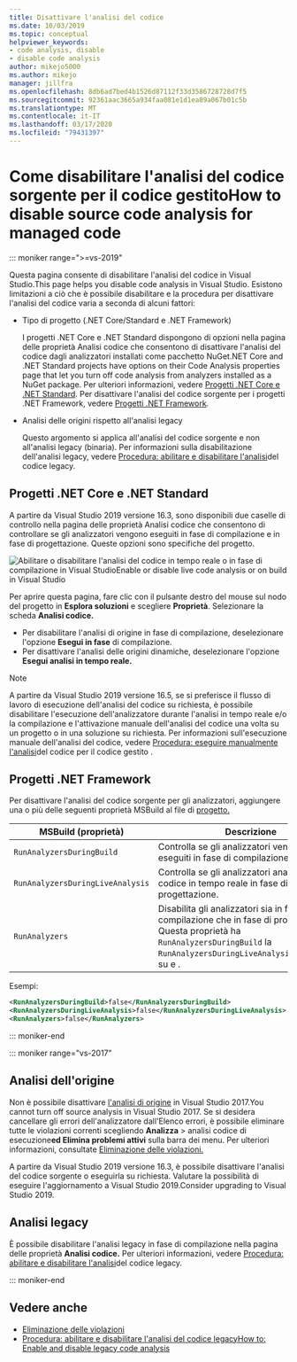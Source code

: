 ```yaml
---
title: Disattivare l'analisi del codice
ms.date: 10/03/2019
ms.topic: conceptual
helpviewer_keywords:
- code analysis, disable
- disable code analysis
author: mikejo5000
ms.author: mikejo
manager: jillfra
ms.openlocfilehash: 8db6ad7bed4b1526d87112f33d3586728728d7f5
ms.sourcegitcommit: 92361aac3665a934faa081e1d1ea89a067b01c5b
ms.translationtype: MT
ms.contentlocale: it-IT
ms.lasthandoff: 03/17/2020
ms.locfileid: "79431397"
---
```

# <a name="how-to-disable-source-code-analysis-for-managed-code"></a>Come disabilitare l'analisi del codice sorgente per il codice gestitoHow to disable source code analysis for managed code

::: moniker range=">=vs-2019"

Questa pagina consente di disabilitare l'analisi del codice in Visual Studio.This page helps you disable code analysis in Visual Studio. Esistono limitazioni a ciò che è possibile disabilitare e la procedura per disattivare l'analisi del codice varia a seconda di alcuni fattori:

- Tipo di progetto (.NET Core/Standard e .NET Framework)

  I progetti .NET Core e .NET Standard dispongono di opzioni nella pagina delle proprietà Analisi codice che consentono di disattivare l'analisi del codice dagli analizzatori installati come pacchetto NuGet.NET Core and .NET Standard projects have options on their Code Analysis properties page that let you turn off code analysis from analyzers installed as a NuGet package. Per ulteriori informazioni, vedere [Progetti .NET Core e .NET Standard](#net-core-and-net-standard-projects). Per disattivare l'analisi del codice sorgente per i progetti .NET Framework, vedere [Progetti .NET Framework](#net-framework-projects).

- Analisi delle origini rispetto all'analisi legacy

  Questo argomento si applica all'analisi del codice sorgente e non all'analisi legacy (binaria). Per informazioni sulla disabilitazione dell'analisi legacy, vedere [Procedura: abilitare e disabilitare l'analisi](how-to-enable-and-disable-automatic-code-analysis-for-managed-code.md)del codice legacy.

## <a name="net-core-and-net-standard-projects"></a>Progetti .NET Core e .NET Standard

A partire da Visual Studio 2019 versione 16.3, sono disponibili due caselle di controllo nella pagina delle proprietà Analisi codice che consentono di controllare se gli analizzatori vengono eseguiti in fase di compilazione e in fase di progettazione. Queste opzioni sono specifiche del progetto.

![Abilitare o disabilitare l'analisi del codice in tempo reale o in fase di compilazione in Visual StudioEnable or disable live code analysis or on build in Visual Studio](media/run-on-build-run-live-analysis.png)

Per aprire questa pagina, fare clic con il pulsante destro del mouse sul nodo del progetto in **Esplora soluzioni** e scegliere **Proprietà**. Selezionare la scheda **Analisi codice.**

- Per disabilitare l'analisi di origine in fase di compilazione, deselezionare l'opzione **Esegui in fase** di compilazione.
- Per disattivare l'analisi delle origini dinamiche, deselezionare l'opzione **Esegui analisi in tempo reale.**

> [!NOTE]
> A partire da Visual Studio 2019 versione 16.5, se si preferisce il flusso di lavoro di esecuzione dell'analisi del codice su richiesta, è possibile disabilitare l'esecuzione dell'analizzatore durante l'analisi in tempo reale e/o la compilazione e l'attivazione manuale dell'analisi del codice una volta su un progetto o in una soluzione su richiesta. Per informazioni sull'esecuzione manuale dell'analisi del codice, vedere [Procedura: eseguire manualmente l'analisi](how-to-run-code-analysis-manually-for-managed-code.md)del codice per il codice gestito .  

## <a name="net-framework-projects"></a>Progetti .NET Framework

Per disattivare l'analisi del codice sorgente per gli analizzatori, aggiungere una o più delle seguenti proprietà MSBuild al file di [progetto.](../ide/solutions-and-projects-in-visual-studio.md#project-file)

| MSBuild (proprietà) | Descrizione | Predefinito |
| - | - | - |
| `RunAnalyzersDuringBuild` | Controlla se gli analizzatori vengono eseguiti in fase di compilazione. | `true` |
| `RunAnalyzersDuringLiveAnalysis` | Controlla se gli analizzatori analizzano il codice in tempo reale in fase di progettazione. | `true` |
| `RunAnalyzers` | Disabilita gli analizzatori sia in fase di compilazione che in fase di progettazione. Questa proprietà ha `RunAnalyzersDuringBuild` la `RunAnalyzersDuringLiveAnalysis`precedenza su e . | `true` |

Esempi:

```xml
<RunAnalyzersDuringBuild>false</RunAnalyzersDuringBuild>
<RunAnalyzersDuringLiveAnalysis>false</RunAnalyzersDuringLiveAnalysis>
<RunAnalyzers>false</RunAnalyzers>
```

::: moniker-end

::: moniker range="vs-2017"

## <a name="source-analysis"></a>Analisi dell'origine

Non è possibile disattivare [l'analisi di origine](roslyn-analyzers-overview.md) in Visual Studio 2017.You cannot turn off source analysis in Visual Studio 2017. Se si desidera cancellare gli errori dell'analizzatore dall'Elenco errori, è possibile eliminare tutte le violazioni correnti scegliendo **Analizza** > analisi codice di esecuzione**ed Elimina problemi attivi** sulla barra dei menu. Per ulteriori informazioni, consultate [Eliminazione delle violazioni.](use-roslyn-analyzers.md#suppress-violations)

A partire da Visual Studio 2019 versione 16.3, è possibile disattivare l'analisi del codice sorgente o eseguirla su richiesta. Valutare la possibilità di eseguire l'aggiornamento a Visual Studio 2019.Consider upgrading to Visual Studio 2019.

## <a name="legacy-analysis"></a>Analisi legacy

È possibile disabilitare l'analisi legacy in fase di compilazione nella pagina delle proprietà **Analisi codice.** Per ulteriori informazioni, vedere [Procedura: abilitare e disabilitare l'analisi](how-to-enable-and-disable-automatic-code-analysis-for-managed-code.md)del codice legacy.

::: moniker-end

## <a name="see-also"></a>Vedere anche

- [Eliminazione delle violazioni](use-roslyn-analyzers.md#suppress-violations)
- [Procedura: abilitare e disabilitare l'analisi del codice legacyHow to: Enable and disable legacy code analysis](how-to-enable-and-disable-automatic-code-analysis-for-managed-code.md)
